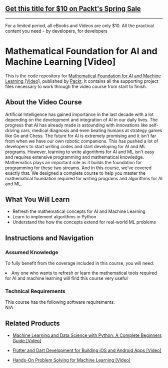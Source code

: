 ## [Get this title for $10 on Packt's Spring Sale](https://www.packt.com/V12009?utm_source=github&utm_medium=packt-github-repo&utm_campaign=spring_10_dollar_2022)
-----
For a limited period, all eBooks and Videos are only $10. All the practical content you need \- by developers, for developers

# Mathematical Foundation for AI and Machine Learning [Video]
This is the code repository for [Mathematical Foundation for AI and Machine Learning [Video]](https://www.packtpub.com/application-development/mathematical-foundation-ai-and-machine-learning-video), published by [Packt](https://www.packtpub.com/?utm_source=github). It contains all the supporting project files necessary to work through the video course from start to finish.
## About the Video Course
Artificial Intelligence has gained importance in the last decade with a lot depending on the development and integration of AI in our daily lives. The progress that AI has already made is astounding with innovations like self-driving cars, medical diagnosis and even beating humans at strategy games like Go and Chess. The future for AI is extremely promising and it isn’t far from when we have our own robotic companions. This has pushed a lot of developers to start writing codes and start developing for AI and ML programs. However, learning to write algorithms for AI and ML isn’t easy and requires extensive programming and mathematical knowledge. Mathematics plays an important role as it builds the foundation for programming for these two streams. And in this course, we’ve covered exactly that. We designed a complete course to help you master the mathematical foundation required for writing programs and algorithms for AI and ML.

<H2>What You Will Learn</H2>
<DIV class=book-info-will-learn-text>
<UL>
<LI> Refresh the mathematical concepts for AI and Machine Learning</LI>
<LI> Learn to implement algorithms in Python</LI>
<LI> Understand the how the concepts extend for real-world ML problems</LI>
</UL></DIV>

## Instructions and Navigation
### Assumed Knowledge
To fully benefit from the coverage included in this course, you will need:<br/>
<DIV class=book-info-will-learn-text>
<LI> Any one who wants to refresh or learn the mathematical tools required for AI and machine learning will find this course very useful</LI> 
<DIV>

### Technical Requirements
This course has the following software requirements:<br/>
N/A

## Related Products
* [Machine Learning and Data Science with Python: A Complete Beginners Guide [Video]  ](https://www.packtpub.com/application-development/machine-learning-and-data-science-python-complete-beginners-guide-video)

* [Flutter and Dart Development for Building iOS and Android Apps [Video] ]( https://www.packtpub.com/application-development/flutter-and-dart-development-building-ios-and-android-apps-video)

* [Hands-On Problem Solving for Machine Learning [Video]  ]( https://www.packtpub.com/big-data-and-business-intelligence/hands-problem-solving-machine-learning-video)
